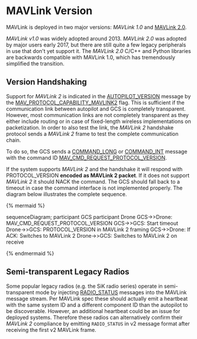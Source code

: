 # MAVLink Version

MAVLink is deployed in two major versions: *MAVLink 1.0* and [MAVLink 2.0](../guide/mavlink_2.md).

*MAVLink v1.0* was widely adopted around 2013. 
*MAVLink 2.0* was adopted by major users early 2017, but there are still quite a few legacy peripherals in use that don't yet support it. 
The *MAVLink 2.0* C/C++ and Python libraries are backwards compatible with MAVLink 1.0, which has tremendously simplified the transition.

## Version Handshaking

Support for *MAVLink 2* is indicated in the [AUTOPILOT\_VERSION](../messages/common.md#AUTOPILOT_VERSION) message by the [MAV_PROTOCOL_CAPABILITY_MAVLINK2](../messages/common.md#MAV_PROTOCOL_CAPABILITY_MAVLINK2) flag. 
This is sufficient if the communication link between autopilot and GCS is completely transparent. 
However, most communication links are not completely transparent as they either include routing or in case of fixed-length wireless implementations on packetization. 
In order to also test the link, the *MAVLink 2* handshake protocol sends a *MAVLink 2* frame to test the complete communication chain.

To do so, the GCS sends a [COMMAND\_LONG](../messages/common.md#COMMAND_LONG)  or [COMMAND\_INT](../messages/common.md#COMMAND_INT)  message with the command ID [MAV\_CMD\_REQUEST\_PROTOCOL\_VERSION](../messages/common.md#MAV_CMD_REQUEST_PROTOCOL_VERSION).

If the system supports *MAVLink 2* and the handshake it will respond with PROTOCOL_VERSION **encoded as MAVLink 2 packet**. 
If it does not support *MAVLink 2* it should NACK the command. 
The GCS should fall back to a timeout in case the command interface is not implemented properly. The diagram below illustrates the complete sequence.


{% mermaid %}

sequenceDiagram;
    participant GCS
    participant Drone
    GCS->>Drone: MAV_CMD_REQUEST_PROTOCOL_VERSION
    GCS->>GCS: Start timeout
    Drone->>GCS: PROTOCOL_VERSION in MAVLink 2 framing
    GCS->>Drone: If ACK: Switches to MAVLink 2
    Drone->>GCS: Switches to MAVLink 2 on receive

{% endmermaid %}

## Semi-transparent Legacy Radios

Some popular legacy radios (e.g. the SiK radio series) operate in semi-transparent mode by injecting [RADIO_STATUS](../messages/common.md#RADIO_STATUS) messages into the MAVLink message stream. Per MAVLink spec these should actually emit a heartbeat with the same system ID and a different component ID than the autopilot to be discoverable. However, an additional heartbeat could be an issue for deployed systems. Therefore these radios can alternatively confirm their *MAVLink 2* compliance by emitting `RADIO_STATUS` in v2 message format after receiving the first v2 MAVLink frame.

